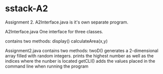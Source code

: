 # sstack-A2
Assignment 2. A2Interface.java is it's own separate program.

A2Interface.java
One interface for three classes.

contains two methods:
  display()
  calculateArea(x,y)
  
Assignment2.java
contains two methods:
  twoD()
    generates a 2-dimensional array filled with random integers.
    prints the highest number as well as the indices where the nunber is located
  getCLI()
    adds the values placed in the command line when running the program
